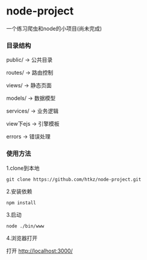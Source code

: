 # node-project
一个练习爬虫和node的小项目(尚未完成)

### 目录结构

public/ -> 公共目录 

routes/ -> 路由控制 

views/ -> 静态页面 

models/ -> 数据模型

 services/ -> 业务逻辑

view下ejs -> 引擎模板

errors -> 错误处理

### 使用方法

1.clone到本地

```git clone https://github.com/htkz/node-project.git```

2.安装依赖

 ```npm install```

3.启动

```node ./bin/www```

4.浏览器打开

打开 [http://localhost:3000/](http://localhost:3000/)